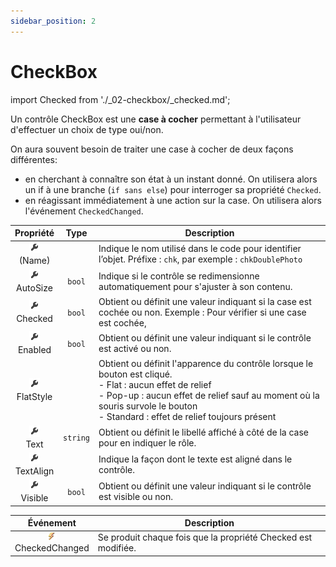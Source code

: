```yaml
---
sidebar_position: 2
---
```


# CheckBox

import Checked from './_02-checkbox/_checked.md';

Un contrôle CheckBox est une **case à cocher** permettant à l'utilisateur d'effectuer un choix de type oui/non.

On aura souvent besoin de traiter une case à cocher de deux façons différentes:

- en cherchant à connaître son état à un instant donné. On utilisera alors un if à une branche (`if sans else`) pour interroger sa propriété `Checked`.
- en réagissant immédiatement à une action sur la case. On utilisera alors l'événement `CheckedChanged`.

| Propriété | Type | Description |
| :-------: | :--: | ----------- |
| ![propriété](../_00-shared/_propriete.png) <br/> (Name) | | Indique le nom utilisé dans le code pour identifier l’objet. Préfixe : `chk`, par exemple : `chkDoublePhoto` |
| ![propriété](../_00-shared/_propriete.png) <br/> AutoSize | `bool` | Indique si le contrôle se redimensionne automatiquement pour s'ajuster à son contenu. |
| ![propriété](../_00-shared/_propriete.png) <br/> Checked | `bool` | Obtient ou définit une valeur indiquant si la case est cochée ou non. Exemple : Pour vérifier si une case est cochée, <Checked/> |
| ![propriété](../_00-shared/_propriete.png) <br/> Enabled | `bool` | Obtient ou définit une valeur indiquant si le contrôle est activé ou non. |
| ![propriété](../_00-shared/_propriete.png) <br/> FlatStyle | | Obtient ou définit l'apparence du contrôle lorsque le bouton est cliqué. <br/> - Flat : aucun effet de relief <br/> - Pop-up : aucun effet de relief sauf au moment où la souris survole le bouton <br/> - Standard : effet de relief toujours présent |
| ![propriété](../_00-shared/_propriete.png) <br/> Text | `string` |Obtient ou définit le libellé affiché à côté de la case pour en indiquer le rôle. |
| ![propriété](../_00-shared/_propriete.png) <br/> TextAlign | | Indique la façon dont le texte est aligné dans le contrôle. |
| ![propriété](../_00-shared/_propriete.png) <br/> Visible | `bool` | Obtient ou définit une valeur indiquant si le contrôle est visible ou non. |

| Événement | Description |
| :-------: | ----------- |
| ![événement](../_00-shared/_evenement.png) <br/> CheckedChanged | Se produit chaque fois que la propriété Checked est modifiée. |
